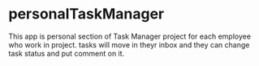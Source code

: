 # personalTaskManager

This app is personal section of Task Manager project for each employee who work in project. tasks will move in theyr inbox and they can change task status and put comment on it. 

